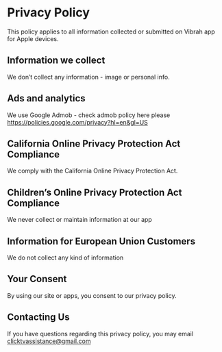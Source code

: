 # Privacy Policy
This policy applies to all information collected or submitted on Vibrah app for Apple devices.

## Information we collect
We don’t collect any information - image or personal info.

## Ads and analytics
We use Google Admob - check admob policy here please https://policies.google.com/privacy?hl=en&gl=US

## California Online Privacy Protection Act Compliance
We comply with the California Online Privacy Protection Act. 

## Children’s Online Privacy Protection Act Compliance
We never collect or maintain information at our app

## Information for European Union Customers
We do not collect any kind of information

## Your Consent
By using our site or apps, you consent to our privacy policy.

## Contacting Us
If you have questions regarding this privacy policy, you may email clicktvassistance@gmail.com
